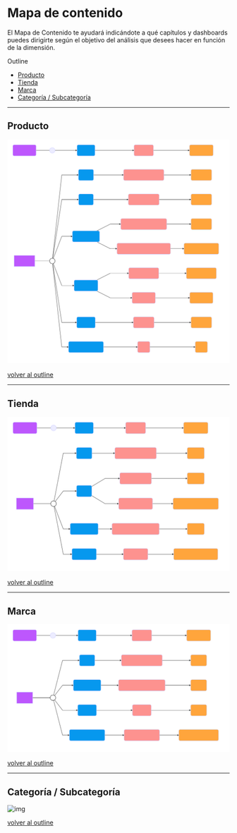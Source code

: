 # Mapa de contenido
El Mapa de Contenido te ayudará indicándote a qué capítulos y dashboards puedes dirigirte según el objetivo del análisis que desees hacer en función de la dimensión.

<a name="outline"> </a>

Outline

* [Producto](#producto)
* [Tienda](#tienda)
* [Marca](#marca)
* [Categoría / Subcategoría](#categoria)



***

<a name="producto"> </a>

## Producto

![img](./imagenes/producto.svg)

[volver al outline](#outline)

***

<a name="tienda"> </a>

## Tienda

![img](./imagenes/tienda.svg)

[volver al outline](#outline)

***

<a name="marca"> </a>

## Marca

![img](./imagenes/marca.svg)

[volver al outline](#outline)

***

<a name="categoria"> </a>

## Categoría / Subcategoría

![img](./imagenes/categoría.svg)

[volver al outline](#outline)